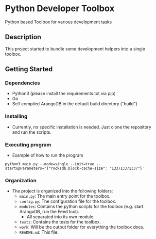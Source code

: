 # Python Developer Toolbox

Python based Toolbox for various development tasks

## Description

This project started to bundle some development helpers into a single toolbox.

## Getting Started

### Dependencies

* Python3 (please install the requirements.txt via pip)
* Go
* Self compiled ArangoDB in the default build directory ("build")

### Installing

* Currently, no specific installation is needed. Just clone the repository and run the scripts.

### Executing program

* Example of how to run the program

```
python3 main.py --mode=single --init=true --startupParameters='{"rocksdb.block-cache-size": "133713371337"}'
```

### Organization

* The project is organized into the following folders:
    * `main.py`: The main entry point for the toolbox.
    * `config.py`: The configuration file for the toolbox.
    * `modules`: Contains the python scripts for the toolbox (e.g. start ArangoDB, run the Feed tool).
      * All separated into its own module.
    * `tests`: Contains the tests for the toolbox.
    * `work`: Will be the output folder for everything the toolbox does.
    * `README.md`: This file.
